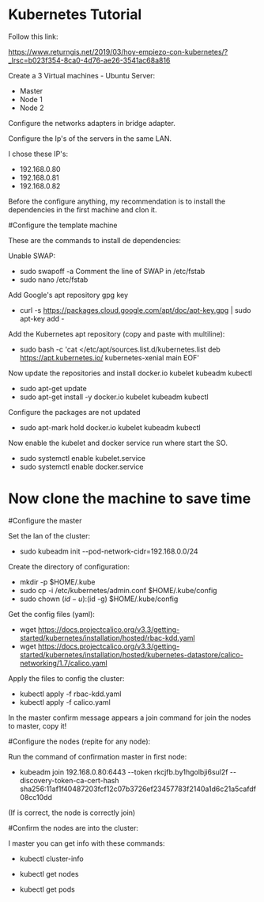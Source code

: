 # Kubernetes Tutorial

Follow this link:

https://www.returngis.net/2019/03/hoy-empiezo-con-kubernetes/?_lrsc=b023f354-8ca0-4d76-ae26-3541ac68a816

Create a 3 Virtual machines - Ubuntu Server:
- Master
- Node 1
- Node 2

Configure the networks adapters in bridge adapter.

Configure the Ip's of the servers in the same LAN.

I chose these IP's:

- 192.168.0.80
- 192.168.0.81
- 192.168.0.82

Before the configure anything, my recommendation is to install the dependencies in the first machine and clon it.

#Configure the template machine

These are the commands to install de dependencies:

Unable SWAP:
- sudo swapoff -a
Comment the line of SWAP in /etc/fstab
- sudo nano /etc/fstab

Add Google's apt repository gpg key
- curl -s https://packages.cloud.google.com/apt/doc/apt-key.gpg | sudo apt-key add -

Add the Kubernetes apt repository
(copy and paste with multiline):
- sudo bash -c 'cat <<EOF >/etc/apt/sources.list.d/kubernetes.list
deb https://apt.kubernetes.io/ kubernetes-xenial main
EOF'

Now update the repositories and install docker.io kubelet kubeadm kubectl
- sudo apt-get update
- sudo apt-get install -y docker.io kubelet kubeadm kubectl

Configure the packages are not updated
- sudo apt-mark hold docker.io kubelet kubeadm kubectl

Now enable the kubelet and docker service run where start the SO.
- sudo systemctl enable kubelet.service
- sudo systemctl enable docker.service

# Now clone the machine to save time

#Configure the master

Set the lan of the cluster:
- sudo kubeadm init --pod-network-cidr=192.168.0.0/24

Create the directory of configuration:
- mkdir -p $HOME/.kube
- sudo cp -i /etc/kubernetes/admin.conf $HOME/.kube/config
- sudo chown $(id -u):$(id -g) $HOME/.kube/config

Get the config files (yaml):

- wget https://docs.projectcalico.org/v3.3/getting-started/kubernetes/installation/hosted/rbac-kdd.yaml
- wget https://docs.projectcalico.org/v3.3/getting-started/kubernetes/installation/hosted/kubernetes-datastore/calico-networking/1.7/calico.yaml
 
Apply the files to config the cluster:

- kubectl apply -f rbac-kdd.yaml
- kubectl apply -f calico.yaml

In the master confirm message appears a join command for join the nodes to master, copy it!

#Configure the nodes (repite for any node):

Run the command of confirmation master in first node:
- kubeadm join 192.168.0.80:6443 --token rkcjfb.by1hgolbji6sul2f --discovery-token-ca-cert-hash sha256:11af1f40487203fcf12c07b3726ef23457783f2140a1d6c21a5cafdf08cc10dd

(If is correct, the node is correctly join)

#Confirm the nodes are into the cluster:

I master you can get info with these commands:

- kubectl cluster-info

- kubectl get nodes

- kubectl get pods





